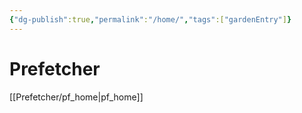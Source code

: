 ```yaml
---
{"dg-publish":true,"permalink":"/home/","tags":["gardenEntry"]}
---
```



# Prefetcher
[[Prefetcher/pf_home\|pf_home]]



